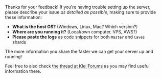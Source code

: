 Thanks for your feedback! If you're having trouble setting up the server, please describe your issue _as detailed as possible_, making sure to provide these information:

* **What is the host OS?** (Windows, Linux, Mac? Which version?)
* **Where are you running it?** (Local/own computer, VPS, AWS?)
* **Please paste the logs** [as code snippets](https://help.github.com/articles/basic-writing-and-formatting-syntax/#quoting-code) for both `Master` and `Caves` shards

The more information you share the faster we can get your server up and running!

Feel free to also check [the thread at Klei Forums](https://forums.kleientertainment.com/topic/84574-dedicated-server-setup-guide-on-any-platform-windowsmaclinux-with-docker/) as you may find useful information there.

